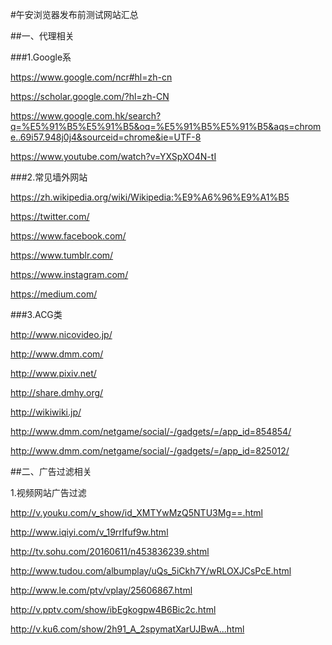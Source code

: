 #午安浏览器发布前测试网站汇总

##一、代理相关

###1.Google系

https://www.google.com/ncr#hl=zh-cn

https://scholar.google.com/?hl=zh-CN

https://www.google.com.hk/search?q=%E5%91%B5%E5%91%B5&oq=%E5%91%B5%E5%91%B5&aqs=chrome..69i57.948j0j4&sourceid=chrome&ie=UTF-8

https://www.youtube.com/watch?v=YXSpXO4N-tI

###2.常见墙外网站

https://zh.wikipedia.org/wiki/Wikipedia:%E9%A6%96%E9%A1%B5

https://twitter.com/

https://www.facebook.com/

https://www.tumblr.com/

https://www.instagram.com/

https://medium.com/

###3.ACG类

http://www.nicovideo.jp/

http://www.dmm.com/

http://www.pixiv.net/

http://share.dmhy.org/

http://wikiwiki.jp/

http://www.dmm.com/netgame/social/-/gadgets/=/app_id=854854/

http://www.dmm.com/netgame/social/-/gadgets/=/app_id=825012/

##二、广告过滤相关

1.视频网站广告过滤

http://v.youku.com/v_show/id_XMTYwMzQ5NTU3Mg==.html

http://www.iqiyi.com/v_19rrlfuf9w.html

http://tv.sohu.com/20160611/n453836239.shtml

http://www.tudou.com/albumplay/uQs_5iCkh7Y/wRLOXJCsPcE.html

http://www.le.com/ptv/vplay/25606867.html

http://v.pptv.com/show/ibEgkogpw4B6Bic2c.html

http://v.ku6.com/show/2h91_A_2spymatXarUJBwA...html
